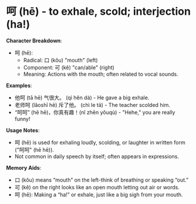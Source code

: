 # **呵 (hē) - to exhale, scold; interjection (ha!)**

**Character Breakdown**:  
- 呵 (hē):
  - Radical: 口 (kǒu) "mouth" (left)
  - Component: 可 (kě) "can/able" (right)
  - Meaning: Actions with the mouth; often related to vocal sounds.

**Examples**:  
- 他呵 (tā hē) 气很大。 (qì hěn dà) - He gave a big exhale.  
- 老师呵 (lǎoshī hē) 斥了他。 (chì le tā) - The teacher scolded him.  
- “呵呵” (hē hē)，你真有趣！(nǐ zhēn yǒuqù) - "Hehe," you are really funny!

**Usage Notes**:  
- 呵 (hē) is used for exhaling loudly, scolding, or laughter in written form ("呵呵" (hē hē)).  
- Not common in daily speech by itself; often appears in expressions.

**Memory Aids**:  
- 口 (kǒu) means “mouth” on the left-think of breathing or speaking “out.”  
- 可 (kě) on the right looks like an open mouth letting out air or words.  
- 呵 (hē): Making a “ha!” or exhale, just like a big sigh from your mouth.